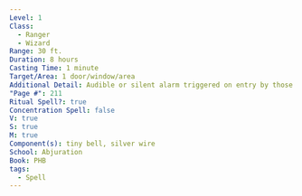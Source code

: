 ```yaml
---
Level: 1
Class:
  - Ranger
  - Wizard
Range: 30 ft.
Duration: 8 hours
Casting Time: 1 minute
Target/Area: 1 door/window/area
Additional Detail: Audible or silent alarm triggered on entry by those you haven't said can enter
"Page #": 211
Ritual Spell?: true
Concentration Spell: false
V: true
S: true
M: true
Component(s): tiny bell, silver wire
School: Abjuration
Book: PHB
tags:
  - Spell
---
```

